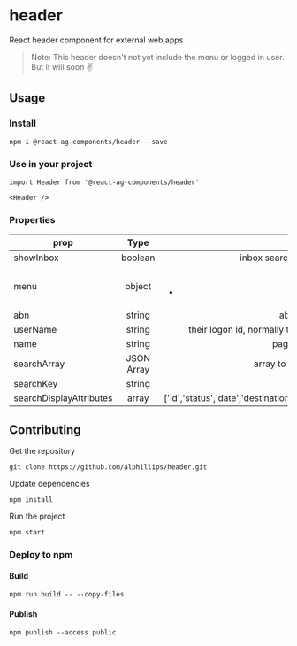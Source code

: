 # header

React header component for external web apps

> Note: This header doesn't not yet include the menu or logged in user.
But it will soon :v:

## Usage

### Install
```
npm i @react-ag-components/header --save
```
### Use in your project
```
import Header from '@react-ag-components/header'
```

```
<Header />
```

### Properties

| prop        | Type           | Note  |
| ------------- |:-------------:| -----:|
| showInbox      | boolean | inbox search visibility |
| menu     | object      |   {<ul><li>...} |
| abn | string      |  abn number   |
| userName | string      |    their logon id, normally their email |
| name | string      | page heading    |
| searchArray |  JSON Array     |    array to search on |
| searchKey |   string   |    "id"|
| searchDisplayAttributes | array      |    ['id','status','date','destinationCountry'] |


## Contributing

Get the repository
```
git clone https://github.com/alphillips/header.git
```

Update dependencies
```
npm install
```

Run the project
```
npm start
```

### Deploy to npm
#### Build
`npm run build -- --copy-files`

#### Publish
`npm publish --access public`
